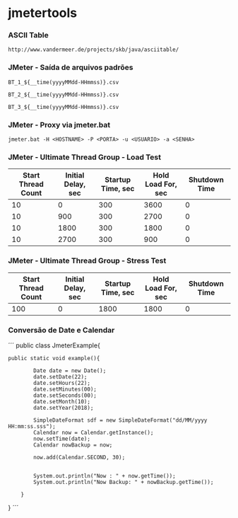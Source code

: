 # jmetertools

### ASCII Table

`http://www.vandermeer.de/projects/skb/java/asciitable/`

### JMeter - Saída de arquivos padrões

`BT_1_${__time(yyyyMMdd-HHmmss)}.csv`

`BT_2_${__time(yyyyMMdd-HHmmss)}.csv`

`BT_3_${__time(yyyyMMdd-HHmmss)}.csv`

### JMeter - Proxy via jmeter.bat

`jmeter.bat -H <HOSTNAME> -P <PORTA> -u <USUARIO> -a <SENHA>`

### JMeter - Ultimate Thread Group - Load Test

|Start Thread Count   	| Initial Delay, sec   	| Startup Time, sec  	| Hold Load For, sec  	| Shutdown Time  	|
|---	                  |---	                  |---	                |---	                  |---	            |
| 10   	                | 0  	                  | 300  	              | 3600                  | 0  	            |
| 10   	                | 900  	                | 300  	              | 2700                  | 0  	            |
| 10  	                | 1800  	              | 300  	              | 1800                  | 0  	            |
| 10  	                | 2700  	              | 300  	              | 900                   | 0  	            |

### JMeter - Ultimate Thread Group - Stress Test

|Start Thread Count   	| Initial Delay, sec   	| Startup Time, sec  	| Hold Load For, sec  	| Shutdown Time  	|
|---	                  |---	                  |---	                |---	                  |---	            |
| 100  	                | 0  	                  | 1800 	              | 1800                  | 0  	            |


### Conversão de Date e Calendar

´´´
public class JmeterExample{

	public static void example(){
	
			Date date = new Date();
			date.setDate(22);
			date.setHours(22);
			date.setMinutes(00);
			date.setSeconds(00);			
			date.setMonth(10);
			date.setYear(2018);
			
			SimpleDateFormat sdf = new SimpleDateFormat("dd/MM/yyyy HH:mm:ss.sss");
			Calendar now = Calendar.getInstance();
			now.setTime(date);
			Calendar nowBackup = now;
			
			now.add(Calendar.SECOND, 30);
			
			
			System.out.println("Now : " + now.getTime());
			System.out.println("Now Backup: " + nowBackup.getTime());
			
		}
}
´´´


